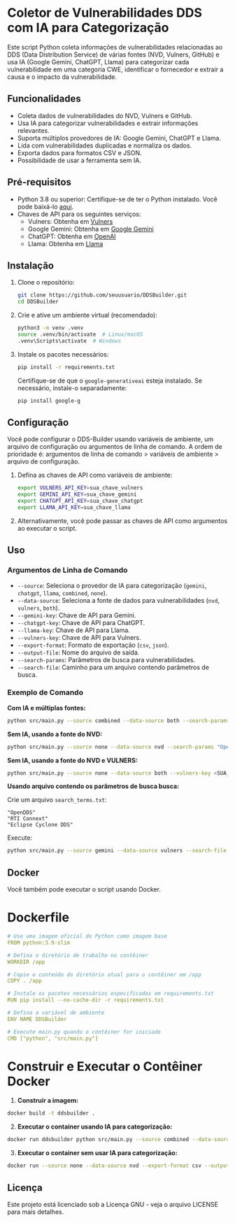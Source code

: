 # Coletor de Vulnerabilidades DDS com IA para Categorização

Este script Python coleta informações de vulnerabilidades relacionadas ao DDS (Data Distribution Service) de várias fontes (NVD, Vulners, GitHub) e usa IA (Google Gemini, ChatGPT, Llama) para categorizar cada vulnerabilidade em uma categoria CWE, identificar o fornecedor e extrair a causa e o impacto da vulnerabilidade.

## Funcionalidades

- Coleta dados de vulnerabilidades do NVD, Vulners e GitHub.
- Usa IA para categorizar vulnerabilidades e extrair informações relevantes.
- Suporta múltiplos provedores de IA: Google Gemini, ChatGPT e Llama.
- Lida com vulnerabilidades duplicadas e normaliza os dados.
- Exporta dados para formatos CSV e JSON.
- Possibilidade de usar a ferramenta sem IA.

## Pré-requisitos

- Python 3.8 ou superior: Certifique-se de ter o Python instalado. Você pode baixá-lo [aqui](https://www.python.org/downloads/).
- Chaves de API para os seguintes serviços:
  - Vulners: Obtenha em [Vulners](https://vulners.com/)
  - Google Gemini: Obtenha em [Google Gemini](https://developers.google.com/generative-ai)
  - ChatGPT: Obtenha em [OpenAI](https://openai.com/)
  - Llama: Obtenha em [Llama](https://llama-api.com/)

## Instalação

1. Clone o repositório:

   ```bash
   git clone https://github.com/seuusuario/DDSBuilder.git
   cd DDSBuilder
   ```

2. Crie e ative um ambiente virtual (recomendado):

   ```bash
   python3 -m venv .venv
   source .venv/bin/activate  # Linux/macOS
   .venv\Scripts\activate  # Windows
   ```

3. Instale os pacotes necessários:

   ```bash
   pip install -r requirements.txt
   ```

   Certifique-se de que o `google-generativeai` esteja instalado. Se necessário, instale-o separadamente:

   ```bash
   pip install google-g
   ```

## Configuração

Você pode configurar o DDS-Builder usando variáveis de ambiente, um arquivo de configuração ou argumentos de linha de comando. A ordem de prioridade é: argumentos de linha de comando > variáveis de ambiente > arquivo de configuração.

1. Defina as chaves de API como variáveis de ambiente:

   ```bash
   export VULNERS_API_KEY=sua_chave_vulners
   export GEMINI_API_KEY=sua_chave_gemini
   export CHATGPT_API_KEY=sua_chave_chatgpt
   export LLAMA_API_KEY=sua_chave_llama
   ```

2. Alternativamente, você pode passar as chaves de API como argumentos ao executar o script.

## Uso

### Argumentos de Linha de Comando

- `--source`: Seleciona o provedor de IA para categorização (`gemini`, `chatgpt`, `llama`, `combined`, `none`).
- `--data-source`: Seleciona a fonte de dados para vulnerabilidades (`nvd`, `vulners`, `both`).
- `--gemini-key`: Chave de API para Gemini.
- `--chatgpt-key`: Chave de API para ChatGPT.
- `--llama-key`: Chave de API para Llama.
- `--vulners-key`: Chave de API para Vulners.
- `--export-format`: Formato de exportação (`csv`, `json`).
- `--output-file`: Nome do arquivo de saída.
- `--search-params`: Parâmetros de busca para vulnerabilidades.
- `--search-file`: Caminho para um arquivo contendo parâmetros de busca.

### Exemplo de Comando

**Com IA e múltiplas fontes:**

```bash
python src/main.py --source combined --data-source both --search-params "OpenDDS" "RTI Connext DDS" --gemini-key <SUA_CHAVE_GEMINI> --chatgpt-key <SUA_CHAVE_CHATGPT> --llama-key <SUA_CHAVE_LLAMA> --vulners-key <SUA_CHAVE_VULNERS> --export-format csv --output-file vulnerabilidades.csv
```

**Sem IA, usando a fonte do NVD:**

```bash
python src/main.py --source none --data-source nvd --search-params "OpenDDS" --export-format csv --output-file vulnerabilidades.csv
```

**Sem IA, usando a fonte do NVD e VULNERS:**

```bash
python src/main.py --source none --data-source both --vulners-key <SUA_CHAVE_VULNERS> --search-params "OpenDDS" --export-format csv --output-file vulnerabilidades-both.csv
```

**Usando arquivo contendo os parâmetros de busca busca:**

Crie um arquivo `search_terms.txt`:

```
"OpenDDS"
"RTI Connext"
"Eclipse Cyclone DDS"
```

Execute:

```bash
python src/main.py --source gemini --data-source vulners --search-file search_terms.txt --vulners-key <SUA_CHAVE_VULNERS> --gemini-key <SUA_CHAVE_OPENAI> --output-file vulnerabilidades-both.csv
```

## Docker

Você também pode executar o script usando Docker.

# Dockerfile

```yaml
# Use uma imagem oficial do Python como imagem base
FROM python:3.9-slim

# Defina o diretório de trabalho no contêiner
WORKDIR /app

# Copie o conteúdo do diretório atual para o contêiner em /app
COPY . /app

# Instale os pacotes necessários especificados em requirements.txt
RUN pip install --no-cache-dir -r requirements.txt

# Defina a variável de ambiente
ENV NAME DDSBuilder

# Execute main.py quando o contêiner for iniciado
CMD ["python", "src/main.py"]
```

# Construir e Executar o Contêiner Docker

1. **Construir a imagem:**

```bash
docker build -t ddsbuilder .
```

2. **Executar o container usando IA para categorização:**

```bash
docker run ddsbuilder python src/main.py --source combined --data-source both --vulners-key <SUA_CHAVE_VULNERS> --gemini-key <SUA_CHAVE_GEMINI> --chatgpt-key <SUA_CHAVE_OPENAI> --llama-key <SUA_CHAVE_OPENAI> --export-format csv --output-file vulnerabilidades.csv --search-params "OpenDDS"
```

3. **Executar o container sem usar IA para categorização:**

```bash
docker run --source none --data-source nvd --export-format csv --output-file vulnerabilidades.csv --search-params "OpenDDS"
```

## Licença

Este projeto está licenciado sob a Licença GNU - veja o arquivo LICENSE para mais detalhes.
